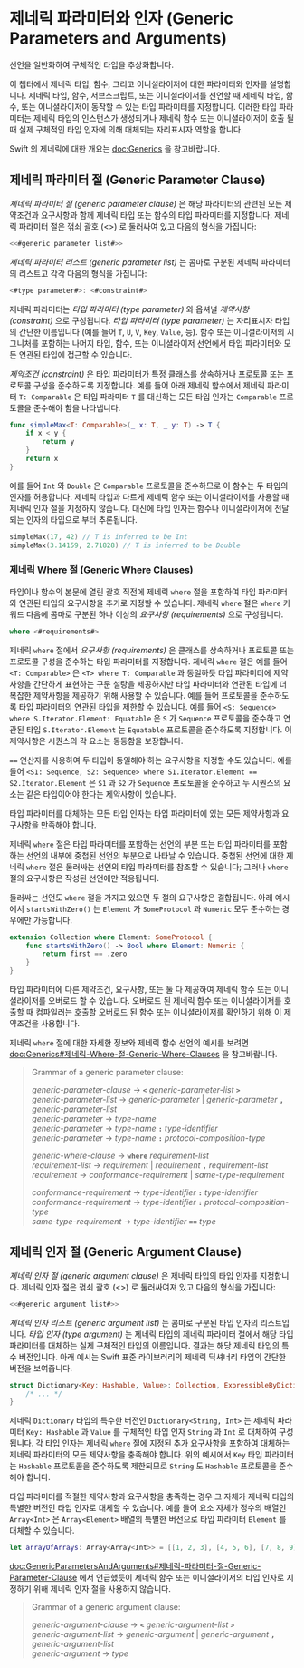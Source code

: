 # 제네릭 파라미터와 인자 (Generic Parameters and Arguments)

선언을 일반화하여 구체적인 타입을 추상화합니다.

이 챕터에서 제네릭 타입, 함수, 그리고 이니셜라이저에 대한 파라미터와 인자를 설명합니다. 제네릭 타입, 함수, 서브스크립트, 또는 이니셜라이저를 선언할 때 제네릭 타입, 함수, 또는 이니셜라이저이 동작할 수 있는 타입 파라미터를 지정합니다. 이러한 타입 파라미터는 제네릭 타입의 인스턴스가 생성되거나 제네릭 함수 또는 이니셜라이저이 호출 될 때 실제 구체적인 타입 인자에 의해 대체되는 자리표시자 역할을 합니다.

Swift 의 제네릭에 대한 개요는 <doc:Generics> 을 참고바랍니다.

## 제네릭 파라미터 절 (Generic Parameter Clause)

_제네릭 파라미터 절 (generic parameter clause)_ 은 해당 파라미터의 관련된 모든 제약조건과 요구사항과 함께 제네릭 타입 또는 함수의 타입 파라미터를 지정합니다. 제네릭 파라미터 절은 꺾쇠 괄호 (<>) 로 둘러싸여 있고 다음의 형식을 가집니다:

```swift
<<#generic parameter list#>>
```

_제네릭 파라미터 리스트 (generic parameter list)_ 는 콤마로 구분된 제네릭 파라미터의 리스트고 각각 다음의 형식을 가집니다:

```swift
<#type parameter#>: <#constraint#>
```

제네릭 파라미터는 _타입 파라미터 (type parameter)_ 와 옵셔널 _제약사항 (constraint)_ 으로 구성됩니다. _타입 파라미터 (type parameter)_ 는 자리표시자 타입의 간단한 이름입니다 (예를 들어 `T`, `U`, `V`, `Key`, `Value`, 등). 함수 또는 이니셜라이저의 시그니처를 포함하는 나머지 타입, 함수, 또는 이니셜라이저 선언에서 타입 파라미터와 모든 연관된 타입에 접근할 수 있습니다.

_제약조건 (constraint)_ 은 타입 파라미터가 특정 클래스를 상속하거나 프로토콜 또는 프로토콜 구성을 준수하도록 지정합니다. 예를 들어 아래 제네릭 함수에서 제네릭 파라미터 `T: Comparable` 은 타입 파라미터 `T` 를 대신하는 모든 타입 인자는 `Comparable` 프로토콜을 준수해야 함을 나타냅니다.

```swift
func simpleMax<T: Comparable>(_ x: T, _ y: T) -> T {
    if x < y {
        return y
    }
    return x
}
```

예를 들어 `Int` 와 `Double` 은 `Comparable` 프로토콜을 준수하므로 이 함수는 두 타입의 인자를 허용합니다. 제네릭 타입과 다르게 제네릭 함수 또는 이니셜라이저를 사용할 때 제네릭 인자 절을 지정하지 않습니다. 대신에 타입 인자는 함수나 이니셜라이저에 전달되는 인자의 타입으로 부터 추론됩니다.

```swift
simpleMax(17, 42) // T is inferred to be Int
simpleMax(3.14159, 2.71828) // T is inferred to be Double
```

### 제네릭 Where 절 (Generic Where Clauses)

타입이나 함수의 본문에 열린 괄호 직전에 제네릭 `where` 절을 포함하여 타입 파라미터와 연관된 타입의 요구사항을 추가로 지정할 수 있습니다. 제네릭 `where` 절은 `where` 키워드 다음에 콤마로 구분된 하나 이상의 _요구사항 (requirements)_ 으로 구성됩니다.

```swift
where <#requirements#>
```

제네릭 `where` 절에서 _요구사항 (requirements)_ 은 클래스를 상속하거나 프로토콜 또는 프로토콜 구성을 준수하는 타입 파라미터를 지정합니다. 제네릭 `where` 절은 예를 들어 `<T: Comparable>` 은 `<T> where T: Comparable` 과 동일하듯 타입 파라미터에 제약사항을 간단하게 표현하는 구문 설탕을 제공하지만 타입 파라미터와 연관된 타입에 더 복잡한 제약사항을 제공하기 위해 사용할 수 있습니다. 예를 들어 프로토콜을 준수하도록 타입 파라미터의 연관된 타입을 제한할 수 있습니다. 예를 들어 `<S: Sequence> where S.Iterator.Element: Equatable` 은 `S` 가 `Sequence` 프로토콜을 준수하고 연관된 타입 `S.Iterator.Element` 는 `Equatable` 프로토콜을 준수하도록 지정합니다. 이 제약사항은 시퀀스의 각 요소는 동등함을 보장합니다.

`==` 연산자를 사용하여 두 타입이 동일해야 하는 요구사항을 지정할 수도 있습니다. 예를 들어 `<S1: Sequence, S2: Sequence> where S1.Iterator.Element == S2.Iterator.Element` 은 `S1` 과 `S2` 가 `Sequence` 프로토콜을 준수하고 두 시퀀스의 요소는 같은 타입이어야 한다는 제약사항이 있습니다.

타입 파라미터를 대체하는 모든 타입 인자는 타입 파라미터에 있는 모든 제약사항과 요구사항을 만족해야 합니다.

제네릭 `where` 절은 타입 파라미터를 포함하는 선언의 부분 또는 타입 파라미터를 포함하는 선언의 내부에 중첩된 선언의 부분으로 나타날 수 있습니다. 중첩된 선언에 대한 제네릭 `where` 절은 둘러싸는 선언의 타입 파라미터를 참조할 수 있습니다; 그러나 `where` 절의 요구사항은 작성된 선언에만 적용됩니다.

둘러싸는 선언도 `where` 절을 가지고 있으면 두 절의 요구사항은 결합됩니다. 아래 예시에서 `startsWithZero()` 는 `Element` 가 `SomeProtocol` 과 `Numeric` 모두 준수하는 경우에만 가능합니다.

```swift
extension Collection where Element: SomeProtocol {
    func startsWithZero() -> Bool where Element: Numeric {
        return first == .zero
    }
}
```

타입 파라미터에 다른 제약조건, 요구사항, 또는 둘 다 제공하여 제네릭 함수 또는 이니셜라이저를 오버로드 할 수 있습니다. 오버로드 된 제네릭 함수 또는 이니셜라이저를 호출할 때 컴파일러는 호출할 오버로드 된 함수 또는 이니셜라이저를 확인하기 위해 이 제약조건을 사용합니다.

제네릭 `where` 절에 대한 자세한 정보와 제네릭 함수 선언의 예시를 보려면 <doc:Generics#제네릭-Where-절-Generic-Where-Clauses> 을 참고바랍니다.

> Grammar of a generic parameter clause:
>
> *generic-parameter-clause* → **`<`** *generic-parameter-list* **`>`** \
> *generic-parameter-list* → *generic-parameter* | *generic-parameter* **`,`** *generic-parameter-list* \
> *generic-parameter* → *type-name* \
> *generic-parameter* → *type-name* **`:`** *type-identifier* \
> *generic-parameter* → *type-name* **`:`** *protocol-composition-type*
>
> *generic-where-clause* → **`where`** *requirement-list* \
> *requirement-list* → *requirement* | *requirement* **`,`** *requirement-list* \
> *requirement* → *conformance-requirement* | *same-type-requirement*
>
> *conformance-requirement* → *type-identifier* **`:`** *type-identifier* \
> *conformance-requirement* → *type-identifier* **`:`** *protocol-composition-type* \
> *same-type-requirement* → *type-identifier* **`==`** *type*

## 제네릭 인자 절 (Generic Argument Clause)

_제네릭 인자 절 (generic argument clause)_ 은 제네릭 타입의 타입 인자를 지정합니다. 제네릭 인자 절은 꺾쇠 괄호 (<>) 로 둘러싸여져 있고 다음의 형식을 가집니다:

```swift
<<#generic argument list#>>
```

_제네릭 인자 리스트 (generic argument list)_ 는 콤마로 구분된 타입 인자의 리스트입니다. _타입 인자 (type argument)_ 는 제네릭 타입의 제네릭 파라미터 절에서 해당 타입 파라미터를 대체하는 실제 구체적인 타입의 이름입니다. 결과는 해당 제네릭 타입의 특수 버전입니다. 아래 예시는 Swift 표준 라이브러리의 제네릭 딕셔너리 타입의 간단한 버전을 보여줍니다.

```swift
struct Dictionary<Key: Hashable, Value>: Collection, ExpressibleByDictionaryLiteral {
    /* ... */
}
```

제네릭 `Dictionary` 타입의 특수한 버전인 `Dictionary<String, Int>` 는 제네릭 파라미터 `Key: Hashable` 과 `Value` 를 구체적인 타입 인자 `String` 과 `Int` 로 대체하여 구성됩니다. 각 타입 인자는 제네릭 `where` 절에 지정된 추가 요구사항을 포함하여 대체하는 제네릭 파라미터의 모든 제약사항을 충족해야 합니다. 위의 예시에서 `Key` 타입 파라미터는 `Hashable` 프로토콜을 준수하도록 제한되므로 `String` 도 `Hashable` 프로토콜을 준수해야 합니다.

타입 파라미터를 적절한 제약사항과 요구사항을 충족하는 경우 그 자체가 제네릭 타입의 특별한 버전인 타입 인자로 대체할 수 있습니다. 예를 들어 요소 자체가 정수의 배열인 `Array<Int>` 은 `Array<Element>` 배열의 특별한 버전으로 타입 파라미터 `Element` 를 대체할 수 있습니다.

```swift
let arrayOfArrays: Array<Array<Int>> = [[1, 2, 3], [4, 5, 6], [7, 8, 9]]
```

<doc:GenericParametersAndArguments#제네릭-파라미터-절-Generic-Parameter-Clause> 에서 언급했듯이 제네릭 함수 또는 이니셜라이저의 타입 인자로 지정하기 위해 제네릭 인자 절을 사용하지 않습니다.

> Grammar of a generic argument clause:
>
> *generic-argument-clause* → **`<`** *generic-argument-list* **`>`** \
> *generic-argument-list* → *generic-argument* | *generic-argument* **`,`** *generic-argument-list* \
> *generic-argument* → *type*
